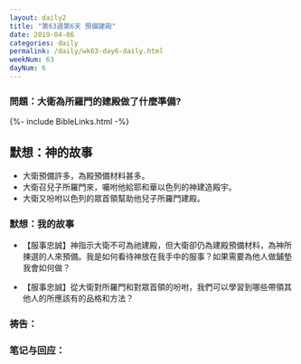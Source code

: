 ```yaml
---
layout: daily2
title: "第63週第6天 預備建殿"
date: 2019-04-06
categories: daily
permalink: /daily/wk63-day6-daily.html
weekNum: 63
dayNum: 6
---
```


### 問題：大衛為所羅門的建殿做了什麼準備?
 
{%- include BibleLinks.html -%}

## 默想：神的故事
+ 大衛預備許多，為殿預備材料甚多。  
+ 大衛召兒子所羅門來，囑咐他給耶和華以色列的神建造殿宇。  
+ 大衛又吩咐以色列的眾首領幫助他兒子所羅門建殿。  

### 默想：我的故事
+ 【服事忠誠】神指示大衛不可為祂建殿，但大衛卻仍為建殿預備材料，為神所揀選的人來預備。我是如何看待神放在我手中的服事？如果需要為他人做鋪墊我會如何做？

+ 【服事忠誠】從大衛對所羅門和對眾首領的吩咐，我們可以學習到哪些帶領其他人的所應該有的品格和方法？

### 祷告：

### 笔记与回应：
